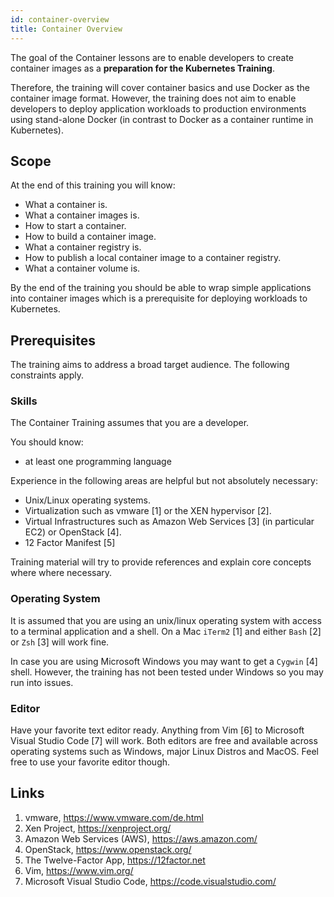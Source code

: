 ```yaml
---
id: container-overview
title: Container Overview
---
```

The goal of the Container lessons are to enable developers to create container images as a **preparation for the Kubernetes Training**.

Therefore, the training will cover container basics and use Docker as the container image format. However, the training does not aim to enable developers to deploy application workloads to production environments using stand-alone Docker (in contrast to Docker as a container runtime in Kubernetes).

## Scope

At the end of this training you will know:

* What a container is.
* What a container images is.
* How to start a container.
* How to build a container image.
* What a container registry is.
* How to publish a local container image to a container registry.
* What a container volume is.

By the end of the training you should be able to wrap simple applications into container images which is a prerequisite for deploying workloads to Kubernetes.

## Prerequisites

The training aims to address a broad target audience. The following constraints apply.

### Skills

The Container Training assumes that you are a developer.

You should know:
* at least one programming language

Experience in the following areas are helpful but not absolutely necessary:

* Unix/Linux operating systems.
* Virtualization such as vmware [1] or the XEN hypervisor [2].
* Virtual Infrastructures such as Amazon Web Services [3] (in particular EC2) or OpenStack [4].
* 12 Factor Manifest [5]

Training material will try to provide references and explain core concepts where where necessary.

### Operating System

It is assumed that you are using an unix/linux operating system with access to a terminal application and a shell. On a Mac `iTerm2` [1] and either `Bash` [2] or `Zsh` [3] will work fine.

In case you are using Microsoft Windows you may want to get a `Cygwin` [4] shell. However, the training has not been tested under Windows so you may run into issues.

### Editor

Have your favorite text editor ready. Anything from Vim [6] to Microsoft Visual Studio Code [7] will work. Both editors are free and available across operating systems such as Windows, major Linux Distros and MacOS. Feel free to use your favorite editor though.

## Links
1. vmware, https://www.vmware.com/de.html
2. Xen Project, https://xenproject.org/
3. Amazon Web Services (AWS), https://aws.amazon.com/
4. OpenStack, https://www.openstack.org/
5. The Twelve-Factor App, https://12factor.net
6. Vim, https://www.vim.org/
7. Microsoft Visual Studio Code, https://code.visualstudio.com/